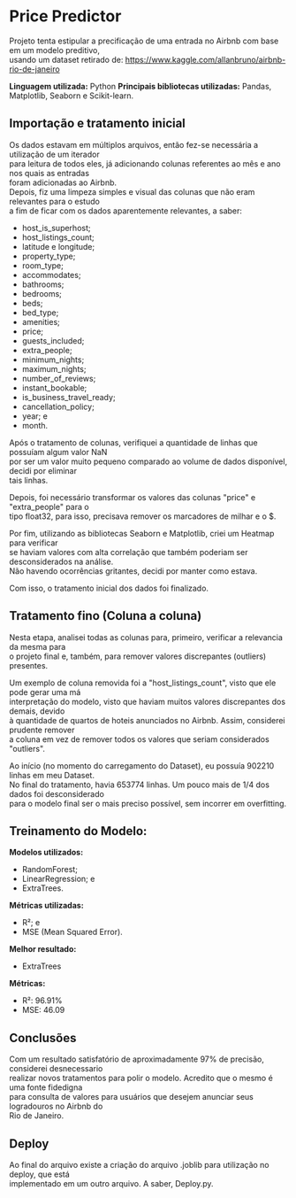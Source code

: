 # Price Predictor

Projeto tenta estipular a precificação de uma entrada no Airbnb com base em um modelo preditivo, <br>
usando um dataset retirado de: https://www.kaggle.com/allanbruno/airbnb-rio-de-janeiro <br>

**Linguagem utilizada:** Python
**Principais bibliotecas utilizadas:** Pandas, Matplotlib, Seaborn e Scikit-learn.

## Importação e tratamento inicial
Os dados estavam em múltiplos arquivos, então fez-se necessária a utilização de um iterador<br>
para leitura de todos eles, já adicionando colunas referentes ao mês e ano nos quais as entradas<br>
foram adicionadas ao Airbnb.<br>
Depois, fiz uma limpeza simples e visual das colunas que não eram relevantes para o estudo<br>
a fim de ficar com os dados aparentemente relevantes, a saber:<br>
- host_is_superhost;
- host_listings_count;
- latitude e longitude;
- property_type;
- room_type;
- accommodates;
- bathrooms;
- bedrooms;
- beds;
- bed_type;
- amenities;
- price;
- guests_included;
- extra_people;
- minimum_nights;
- maximum_nights;
- number_of_reviews;
- instant_bookable;
- is_business_travel_ready;
- cancellation_policy;
- year; e
- month.

Após o tratamento de colunas, verifiquei a quantidade de linhas que possuíam algum valor NaN<br>
por ser um valor muito pequeno comparado ao volume de dados disponível, decidi por eliminar<br>
tais linhas.

Depois, foi necessário transformar os valores das colunas "price" e "extra_people" para o<br>
tipo float32, para isso, precisava remover os marcadores de milhar e o $.

Por fim, utilizando as bibliotecas Seaborn e Matplotlib, criei um Heatmap para verificar<br>
se haviam valores com alta correlação que também poderiam ser desconsiderados na análise.<br>
Não havendo ocorrências gritantes, decidi por manter como estava.

Com isso, o tratamento inicial dos dados foi finalizado.

## Tratamento fino (Coluna a coluna)
Nesta etapa, analisei todas as colunas para, primeiro, verificar a relevancia da mesma para<br>
o projeto final e, também, para remover valores discrepantes (outliers) presentes.

Um exemplo de coluna removida foi a "host_listings_count", visto que ele pode gerar uma má<br>
interpretação do modelo, visto que haviam muitos valores discrepantes dos demais, devido<br>
à quantidade de quartos de hoteis anunciados no Airbnb. Assim, considerei prudente remover<br>
a coluna em vez de remover todos os valores que seriam considerados "outliers".

Ao início (no momento do carregamento do Dataset), eu possuía 902210 linhas em meu Dataset.<br>
No final do tratamento, havia 653774 linhas. Um pouco mais de 1/4 dos dados foi desconsiderado<br>
para o modelo final ser o mais preciso possível, sem incorrer em overfitting.

## Treinamento do Modelo:
**Modelos utilizados:**
- RandomForest;
- LinearRegression; e
- ExtraTrees.

**Métricas utilizadas:**
- R²; e
- MSE (Mean Squared Error).


**Melhor resultado:**
- ExtraTrees

**Métricas:**
- R²: 96.91%
- MSE: 46.09

## Conclusões
Com um resultado satisfatório de aproximadamente 97% de precisão, considerei desnecessario<br>
realizar novos tratamentos para polir o modelo. Acredito que o mesmo é uma fonte fidedigna<br>
para consulta de valores para usuários que desejem anunciar seus logradouros no Airbnb do<br>
Rio de Janeiro.

## Deploy
Ao final do arquivo existe a criação do arquivo .joblib para utilização no deploy, que está<br>
implementado em um outro arquivo. A saber, Deploy.py.

